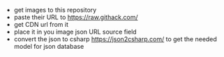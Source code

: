 - get images to this repository
- paste their URL to https://raw.githack.com/
- get CDN url from it
- place it in you image json URL source field
- convert the json to csharp https://json2csharp.com/ to get the needed model for json database

